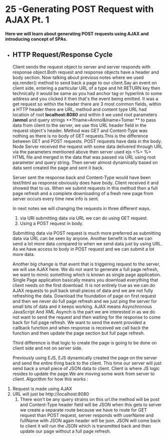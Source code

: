 # 25 -Generating POST Request with AJAX Pt. 1

**Here we will learn about generating POST requests using AJAX and introducing concept of SPAs.**

- ## HTTP Request/Response Cycle

  Client sends the request object to server and server responds with response object.Both request and response objects have a header and body section. Now talking about previous notes where we used ejs.render() method to send back a page to our client.Say an event on client side, entering a particular URL of a type and hit RETURN key then technically it would be same as you had anchor tag or hyperlink to some address and you clicked it then that's the event being emitted. It was a get request so within the header there are 3 most common fields, within a HTTP header there are URL, method and content type URL had location of root **localhost:8080** and within it we used root parameters **/anmol** and query strings **?fname=Anmol&lname=Tomer ** to pass data from client to the server, we use this URL header field in the request object's header. Method was GET and Content-Type was nothing as there is no body of GET requests.This is the difference between GET and POST requests. POST requests have data in the body. Node Server received the request with some data delivered through URL via the parameters mentioned above then server used ejs <%= %> HTML file and merged in the data that was passed via URL using root parameter and query string. Then server almost dynamically based on data sent created the page and sent it back.

  Server sent the response back and Content-Type would have been text/html as response obviously does have body. Client received it and showed that to us. When we submit requests in this method then a full page refresh and a complete downloading of a fresh new page from server occurs every time new info is sent.

  In next notes we will changing the requests in three different ways. 

  1. via URl submitting data via URL we can do using GET request.
  2. Using a POST request in body.

  Submitting data via POST request is much more preferred as submitting data via URL can be seen by anyone.
  Another benefit is that we can send a lot more data compared to when we send data just by using URL. As we have access to body in POST request and we can submit a lot more data.

  Another big change is that event that is triggering request to the server, we will use AJAX here. We do not want to generate a full page refresh, we want to mimic something which is known as single page application. Single Page application basically means you download everything that client needs on the first download. It is not entirely true as we can do AJAX requests to pull back small pieces of data and we are not fully refreshing the data. Download the foundation of page on first request and then we never do full page refresh and we just ping the server for small bits of data and it keeps working. AJAX means Asynchronous JavaScript And XML Asynch is the part we are interested in as we do not want to send the request and then waiting for the response to come back for full page refresh. We want to send the event provided a callback function and when response is received we call back the function and then update the page section but full page refresh.

  Third difference is that logic to create the page is going to be  done on client side and not on server side.

  Previously using EJS, EJS dynamically created the page on the server and send the entire thing back to the client. This time our server will just send back a small piece of JSON data to client. Client is where JS logic resides to update the page.We are moving some work from server to client. Algorithm for how this works :

1. Request is made using AJAX
2. URL will just be http://localhost:8080
   1. There won't be any query strains on this url.the method will be post and Content-Type header field will be JSON when this gets to server we create a separate route because we have to route for GET request than POST request, server responds with userName and fullName with JSON again header will be json. JSON will come back to client it will run the JSON which is transmitted back and then update our page without a full page refresh.

